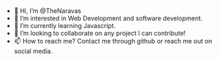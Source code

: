 - 👋 Hi, I’m @TheNaravas
- 👀 I’m interested in Web Development and software development.
- 🌱 I’m currently learning Javascript.
- 💞️ I’m looking to collaborate on any project I can contribute!
- 📫 How to reach me? Contact me through github or reach me out on social media.
